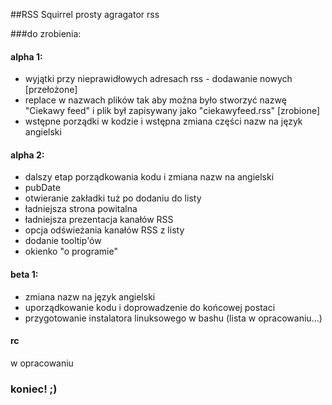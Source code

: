##RSS Squirrel
prosty agragator rss

###do zrobienia:

#### alpha 1:
- wyjątki przy nieprawidłowych adresach rss - dodawanie nowych [przełożone] 
- replace w nazwach plików tak aby można było stworzyć nazwę "Ciekawy feed" i plik był zapisywany jako "ciekawyfeed.rss" [zrobione]
- wstępne porządki w kodzie i wstępna zmiana części nazw na język angielski

#### alpha 2:

- dalszy etap porządkowania kodu i zmiana nazw na angielski
- pubDate
- otwieranie zakładki tuż po dodaniu do listy
- ładniejsza strona powitalna
- ładniejsza prezentacja kanałów RSS
- opcja odświeżania kanałów RSS z listy
- dodanie tooltip'ów
- okienko "o programie"


#### beta 1:
- zmiana nazw na język angielski
- uporządkowanie kodu i doprowadzenie do końcowej postaci
- przygotowanie instalatora linuksowego w bashu
(lista w opracowaniu...)

#### rc
w opracowaniu

### koniec! ;)
